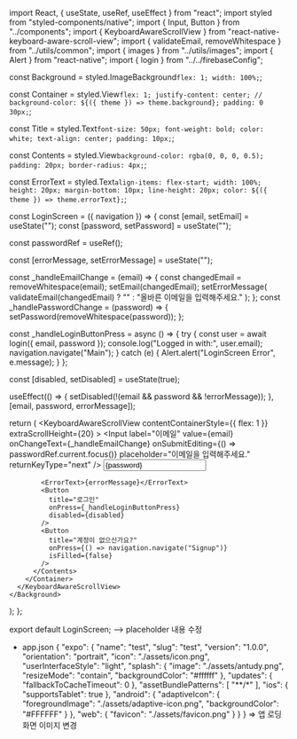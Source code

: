 import React, { useState, useRef, useEffect } from "react";
import styled from "styled-components/native";
import { Input, Button } from "../components";
import { KeyboardAwareScrollView } from "react-native-keyboard-aware-scroll-view";
import { validateEmail, removeWhitespace } from "../utils/common";
import { images } from "../utils/images";
import { Alert } from "react-native";
import { login } from "../../firebaseConfig";

const Background = styled.ImageBackground`
  flex: 1;
  width: 100%;
`;

const Container = styled.View`
  flex: 1;
  justify-content: center;
  // background-color: ${({ theme }) => theme.background};
  padding: 0 30px;
`;

const Title = styled.Text`
  font-size: 50px;
  font-weight: bold;
  color: white;
  text-align: center;
  padding: 10px;
`;

const Contents = styled.View`
  background-color: rgba(0, 0, 0, 0.5);
  padding: 20px;
  border-radius: 4px;
`;

const ErrorText = styled.Text`
  align-items: flex-start;
  width: 100%;
  height: 20px;
  margin-bottom: 10px;
  line-height: 20px;
  color: ${({ theme }) => theme.errorText};
`;

const LoginScreen = ({ navigation }) => {
  const [email, setEmail] = useState("");
  const [password, setPassword] = useState("");

  const passwordRef = useRef();

  const [errorMessage, setErrorMessage] = useState("");

  const _handleEmailChange = (email) => {
    const changedEmail = removeWhitespace(email);
    setEmail(changedEmail);
    setErrorMessage(
      validateEmail(changedEmail) ? "" : "올바른 이메일을 입력해주세요."
    );
  };
  const _handlePasswordChange = (password) => {
    setPassword(removeWhitespace(password));
  };

  const _handleLoginButtonPress = async () => {
    try {
      const user = await login({ email, password });
      console.log("Logged in with:", user.email);
      navigation.navigate("Main");
    } catch (e) {
      Alert.alert("LoginScreen Error", e.message);
    }
  };

  const [disabled, setDisabled] = useState(true);

  useEffect(() => {
    setDisabled(!(email && password && !errorMessage));
  }, [email, password, errorMessage]);

  return (
    <Background source={images.background} resizeMode="cover">
      <KeyboardAwareScrollView
        contentContainerStyle={{ flex: 1 }}
        extraScrollHeight={20}
      >
        <Container>
          <Title>Antudy</Title>
          <Contents>
            <Input
              label="이메일"
              value={email}
              onChangeText={_handleEmailChange}
              onSubmitEditing={() => passwordRef.current.focus()}
              placeholder="이메일을 입력해주세요."
              returnKeyType="next"
            />
            <Input
              ref={passwordRef}
              label="비밀번호"
              value={password}
              onChangeText={_handlePasswordChange}
              onSubmitEditing={_handleLoginButtonPress}
              placeholder="비밀번호를 입력해주세요."
              returnKeyType="done"
              isPassword
            />

            <ErrorText>{errorMessage}</ErrorText>
            <Button
              title="로그인"
              onPress={_handleLoginButtonPress}
              disabled={disabled}
            />
            <Button
              title="계정이 없으신가요?"
              onPress={() => navigation.navigate("Signup")}
              isFilled={false}
            />
          </Contents>
        </Container>
      </KeyboardAwareScrollView>
    </Background>
  );
};

export default LoginScreen;
--> placeholder 내용 수정

- app.json
{
  "expo": {
    "name": "test",
    "slug": "test",
    "version": "1.0.0",
    "orientation": "portrait",
    "icon": "./assets/icon.png",
    "userInterfaceStyle": "light",
    "splash": {
      "image": "./assets/antudy.png",
      "resizeMode": "contain",
      "backgroundColor": "#ffffff"
    },
    "updates": {
      "fallbackToCacheTimeout": 0
    },
    "assetBundlePatterns": [
      "**/*"
    ],
    "ios": {
      "supportsTablet": true
    },
    "android": {
      "adaptiveIcon": {
        "foregroundImage": "./assets/adaptive-icon.png",
        "backgroundColor": "#FFFFFF"
      }
    },
    "web": {
      "favicon": "./assets/favicon.png"
    }
  }
}
=> 앱 로딩화면 이미지 변경